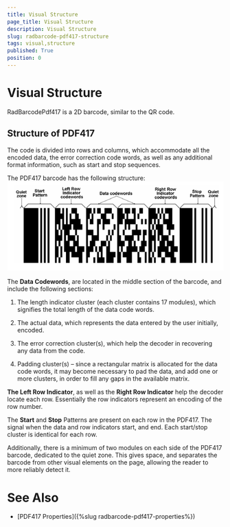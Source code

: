```yaml
---
title: Visual Structure
page_title: Visual Structure
description: Visual Structure
slug: radbarcode-pdf417-structure
tags: visual,structure
published: True
position: 0
---
```


# Visual Structure

RadBarcodePdf417 is a 2D barcode, similar to the QR code.      

## Structure of PDF417

The code is divided into rows and columns, which accommodate all the encoded data, the error correction code words, as well as any additional format information, such as start and stop sequences.        

The PDF417 barcode has the following structure:  
![Rad Barcode pdf 417 structure](images/RadBarcode_pdf417_structure.png)

The __Data Codewords__, are located in the middle section of the barcode, and include the following sections:
        

1. The length indicator cluster (each cluster contains 17 modules), which signifies the total length of the data code words.            

2. The actual data, which represents the data entered by the user initially, encoded.            

3. The error correction cluster(s), which help the decoder in recovering any data from the code.            

4. Padding cluster(s) – since a rectangular matrix is allocated for the data code words, it may become necessary to pad the data, and add one or more clusters, in order to fill any gaps in the available matrix.            

__The Left Row Indicator__, as well as the __Right Row Indicator__  help the decoder locate each row. Essentially the row indicators represent an encoding of the row number.        

The __Start__ and __Stop__ Patterns are present on each row in the PDF417. The signal when the data and row indicators start, and end. Each start/stop cluster is identical for each row.        

Additionally, there is a minimum of two modules on each side of the PDF417 barcode, dedicated to the quiet zone. This gives space, and separates the barcode from other visual elements on the page, allowing the reader to more reliably detect it.        

# See Also
 * [PDF417 Properties]({%slug radbarcode-pdf417-properties%})